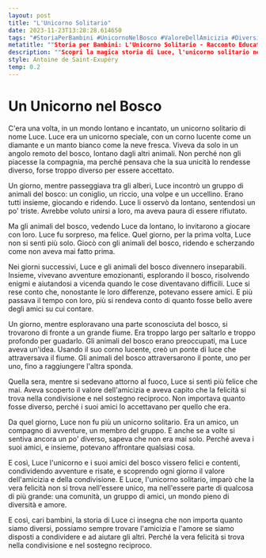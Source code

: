 ```yaml
---
layout: post
title: "L'Unicorno Solitario"
date: 2023-11-23T13:28:28.614650
tags: "#StoriaPerBambini #UnicornoNelBosco #ValoreDellAmicizia #DiversitàEAmore"
metatitle: ""Storia per Bambini: L'Unicorno Solitario - Racconto Educativo e Divertente | Migliori Scrittori di Storie per Bambini""
description: ""Scopri la magica storia di Luce, l'unicorno solitario nel bosco, e il suo viaggio verso l'amicizia e l'accettazione. Un racconto incantato che insegna il valore della condivisione e del sostegno reciproco. Perfetto per i bambini e per chiunque ami le storie di avventura e amicizia.""
style: Antoine de Saint-Exupéry
temp: 0.2
---
```

# Un Unicorno nel Bosco

C'era una volta, in un mondo lontano e incantato, un unicorno solitario di nome Luce. Luce era un unicorno speciale, con un corno lucente come un diamante e un manto bianco come la neve fresca. Viveva da solo in un angolo remoto del bosco, lontano dagli altri animali. Non perché non gli piacesse la compagnia, ma perché pensava che la sua unicità lo rendesse diverso, forse troppo diverso per essere accettato.

Un giorno, mentre passeggiava tra gli alberi, Luce incontrò un gruppo di animali del bosco: un coniglio, un riccio, una volpe e un uccellino. Erano tutti insieme, giocando e ridendo. Luce li osservò da lontano, sentendosi un po' triste. Avrebbe voluto unirsi a loro, ma aveva paura di essere rifiutato.

Ma gli animali del bosco, vedendo Luce da lontano, lo invitarono a giocare con loro. Luce fu sorpreso, ma felice. Quel giorno, per la prima volta, Luce non si sentì più solo. Giocò con gli animali del bosco, ridendo e scherzando come non aveva mai fatto prima.

Nei giorni successivi, Luce e gli animali del bosco divennero inseparabili. Insieme, vivevano avventure emozionanti, esplorando il bosco, risolvendo enigmi e aiutandosi a vicenda quando le cose diventavano difficili. Luce si rese conto che, nonostante le loro differenze, potevano essere amici. E più passava il tempo con loro, più si rendeva conto di quanto fosse bello avere degli amici su cui contare.

Un giorno, mentre esploravano una parte sconosciuta del bosco, si trovarono di fronte a un grande fiume. Era troppo largo per saltarlo e troppo profondo per guadarlo. Gli animali del bosco erano preoccupati, ma Luce aveva un'idea. Usando il suo corno lucente, creò un ponte di luce che attraversava il fiume. Gli animali del bosco attraversarono il ponte, uno per uno, fino a raggiungere l'altra sponda.

Quella sera, mentre si sedevano attorno al fuoco, Luce si sentì più felice che mai. Aveva scoperto il valore dell'amicizia e aveva capito che la felicità si trova nella condivisione e nel sostegno reciproco. Non importava quanto fosse diverso, perché i suoi amici lo accettavano per quello che era.

Da quel giorno, Luce non fu più un unicorno solitario. Era un amico, un compagno di avventure, un membro del gruppo. E anche se a volte si sentiva ancora un po' diverso, sapeva che non era mai solo. Perché aveva i suoi amici, e insieme, potevano affrontare qualsiasi cosa.

E così, Luce l'unicorno e i suoi amici del bosco vissero felici e contenti, condividendo avventure e risate, e scoprendo ogni giorno il valore dell'amicizia e della condivisione. E Luce, l'unicorno solitario, imparò che la vera felicità non si trova nell'essere unico, ma nell'essere parte di qualcosa di più grande: una comunità, un gruppo di amici, un mondo pieno di diversità e amore.

E così, cari bambini, la storia di Luce ci insegna che non importa quanto siamo diversi, possiamo sempre trovare l'amicizia e l'amore se siamo disposti a condividere e ad aiutare gli altri. Perché la vera felicità si trova nella condivisione e nel sostegno reciproco.

        